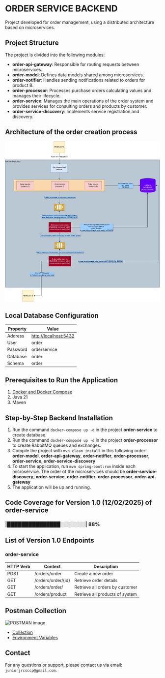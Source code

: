# ORDER SERVICE BACKEND

Project developed for order management, using a distributed architecture based on microservices.

## Project Structure

The project is divided into the following modules:

- **order-api-gateway**: Responsible for routing requests between microservices.
- **order-model**: Defines data models shared among microservices.
- **order-notifier**: Handles sending notifications related to orders for product B.
- **order-processor**: Processes purchase orders calculating values and manages their lifecycle.
- **order-service**: Manages the main operations of the order system and provides services for consulting orders and products by customer.
- **order-service-discovery**: Implements service registration and discovery.

## Architecture of the order creation process

![ARCHTECTURE](Order-archtecture.jpg)

## Local Database Configuration

| Property               | Value                    |
|------------------------|--------------------------|
| Address                | <http://localhost:5432>  |
| User                   | order                    |
| Password               | orderservice             |
| Database               | order                    |
| Schema                 | order                    |

## Prerequisites to Run the Application

1. [Docker and Docker Compose](https://docs.docker.com/get-docker/)
2. Java 21
3. Maven

## Step-by-Step Backend Installation

1. Run the command `docker-compose up -d` in the project **order-service** to create database.
2. Run the command `docker-compose up -d` in the project **order-processor** to create RabbitMQ queues and exchanges.
3. Compile the project with `mvn clean install` in this following order: **order-model**, **order-api-gateway**, **order-notifier**, **order-processor**, **order-service**, **order-service-discovery**
4. To start the application, run `mvn spring-boot:run` inside each microservice. The order of the microservices should be **order-service-discovery**, **order-service**, **order-notifier**, **order-processor**, **order-api-gateway**
5. The application will be up and running.

## Code Coverage for Version 1.0 (12/02/2025) of order-service

### |███████████████░░░░░░░| 88%

## List of Version 1.0 Endpoints

### order-service

| HTTP Verb  | Context                   | Description                         |
|------------|---------------------------|-------------------------------------|
| POST       | /orders/order                     | Create a new order                 |
| GET        | /orders/order/{id}                | Retrieve order details             |
| GET        | /orders/order/                | Retrieve all orders by customer           |
| GET     | /orders/product                | Retrieve all products of system                    |

## Postman Collection

![POSTMAN image](https://miro.medium.com/v2/resize:fit:720/format:webp/1*UjfpcPx0p410o13vpB7mlQ.png)
- [Collection](./ORDER%20SERVICE.postman_collection.json)
- [Environment Variables](ORDER%20SERVICE.postman_environment.json)

## Contact

For any questions or support, please contact us via email: `juniorjrcsccp@gmail.com`.
